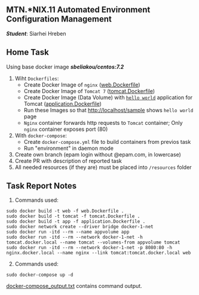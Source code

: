 MTN.*NIX.11 Automated Environment Configuration Management
---

***Student***: Siarhei Hreben

Home Task
---

Using base docker image ***sbeliakou/centos:7.2***

1. Wiht ```Dockerfiles```:
    - Create Docker Image of ```nginx``` ([web.Dockerfile](/web.Dockerfile))
    - Create Docker Image of ```Tomcat 7``` ([tomcat.Dockerfile](/tomcat.Dockerfile))
    - Create Docker Image (Data Volume) with [```hello world```](https://tomcat.apache.org/tomcat-7.0-doc/appdev/sample/sample.war) application for Tomcat ([application.Dockerfile](application.Dockerfile))
    - Run these Images so that [http://localhost/sample](http://localhost/sample) shows ```hello world``` page
    - ```Nginx``` container forwards http requests to ```Tomcat``` container; Only ```nginx``` container exposes port (80)
2. With ```docker-compose```:
    - Create ```docker-compose.yml``` file to build containers from previos task
    - Run "environment" in daemon mode
3. Create own branch (epam login without @epam.com, in lowercase)
4. Create PR with description of reported task
6. All needed resources (if they are) must be placed into ```/resources``` folder

Task Report Notes
---
1. Commands used:

```
sudo docker build -t web -f web.Dockerfile .
sudo docker build -t tomcat -f tomcat.Dockerfile .
sudo docker build -t app -f application.Dockerfile .
sudo docker network create --driver bridge docker-1-net
sudo docker run -itd --rm --name appvolume app
sudo docker run -itd --rm --network docker-1-net -h tomcat.docker.local --name tomcat --volumes-from appvolume tomcat
sudo docker run -itd --rm --network docker-1-net -p 8080:80 -h nginx.docker.local --name nginx --link tomcat:tomcat.docker.local web
```
2. Commands used:
```
sudo docker-compose up -d

```

[docker-compose_output.txt]() contains command output.


